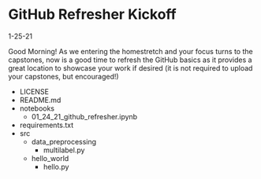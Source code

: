 # GitHub Refresher Kickoff #
1-25-21

Good Morning!  As we entering the homestretch and your focus turns to the capstones, now is a good time to refresh the GitHub basics as it provides a great location to showcase your work if desired (it is not required to upload your capstones, but encouraged!)

- LICENSE
- README.md   
- notebooks
    - 01_24_21_github_refresher.ipynb
- requirements.txt
- src
    - data_preprocessing
        - multilabel.py
    - hello_world
        - hello.py
